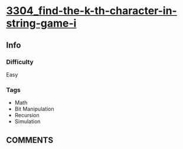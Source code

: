 # [3304_find-the-k-th-character-in-string-game-i](https://leetcode.com/problems/find-the-k-th-character-in-string-game-i)

## Info

### Difficulty

Easy

### Tags

- Math
- Bit Manipulation
- Recursion
- Simulation

## __COMMENTS__

> 
